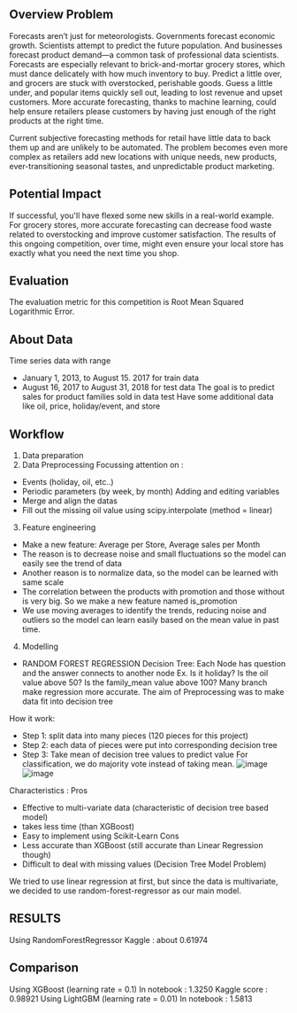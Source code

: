 ## Overview Problem 
Forecasts aren’t just for meteorologists. Governments forecast economic growth. Scientists attempt to predict the future population. And businesses forecast product demand—a common task of professional data scientists. Forecasts are especially relevant to brick-and-mortar grocery stores, which must dance delicately with how much inventory to buy. Predict a little over, and grocers are stuck with overstocked, perishable goods. Guess a little under, and popular items quickly sell out, leading to lost revenue and upset customers. More accurate forecasting, thanks to machine learning, could help ensure retailers please customers by having just enough of the right products at the right time.

Current subjective forecasting methods for retail have little data to back them up and are unlikely to be automated. The problem becomes even more complex as retailers add new locations with unique needs, new products, ever-transitioning seasonal tastes, and unpredictable product marketing.

## Potential Impact
If successful, you'll have flexed some new skills in a real-world example. For grocery stores, more accurate forecasting can decrease food waste related to overstocking and improve customer satisfaction. The results of this ongoing competition, over time, might even ensure your local store has exactly what you need the next time you shop.

## Evaluation
The evaluation metric for this competition is Root Mean Squared Logarithmic Error.

## About Data
Time series data with range
- January 1, 2013, to August 15. 2017 for train data
- August 16, 2017 to August 31, 2018 for test data
The goal is to predict sales for product families sold in data test
Have some additional data like oil, price, holiday/event, and store

## Workflow
1. Data preparation
2. Data Preprocessing
Focussing attention on :
- Events (holiday, oil, etc..)
- Periodic parameters (by week, by month)
Adding and editing variables
- Merge and align the datas
- Fill out the missing oil value using scipy.interpolate (method = linear)
3. Feature engineering
- Make a new feature: Average per Store, Average sales per Month
- The reason is to decrease noise and small fluctuations so the model can easily see the trend of data
- Another reason is to normalize data, so the model can be learned with same scale
- The correlation between the products with promotion and those without is very big. So we make a new feature named
is_promotion
- We use moving averages to identify the trends, reducing noise and outliers so the model can learn easily based on the mean value in past time.
4. Modelling
- RANDOM FOREST
REGRESSION 
Decision Tree: Each Node has question and the answer
connects to another node
Ex. Is it holiday? Is the oil value above 50?  Is the family_mean value above 100? Many branch make regression more accurate. The aim of Preprocessing was to make data fit into decision tree

How it work:
- Step 1: split data into many pieces (120 pieces for this project)
- Step 2: each data of pieces were put into corresponding decision tree
- Step 3: Take mean of decision tree values to predict value For classification, we do majority vote instead of taking mean.
![image](https://github.com/user-attachments/assets/1a108671-6134-48e0-9f18-81e76e6faa6d)
![image](https://github.com/user-attachments/assets/33d8626f-d752-4e32-bc5b-de9d7f3356b5)

Characteristics :
Pros
- Effective to multi-variate data (characteristic of decision tree based model)
- takes less time (than XGBoost)
- Easy to implement using Scikit-Learn
Cons
- Less accurate than XGBoost (still accurate than Linear Regression though)
- Difficult to deal with missing values (Decision Tree Model Problem)

We tried to use linear regression at first, but since the data is multivariate, we decided to use random-forest-regressor as our main model.

## RESULTS
Using RandomForestRegressor
Kaggle : about 0.61974

## Comparison
Using XGBoost (learning rate = 0.1)
In notebook : 1.3250
Kaggle score : 0.98921
Using LightGBM (learning rate = 0.01)
In notebook : 1.5813
